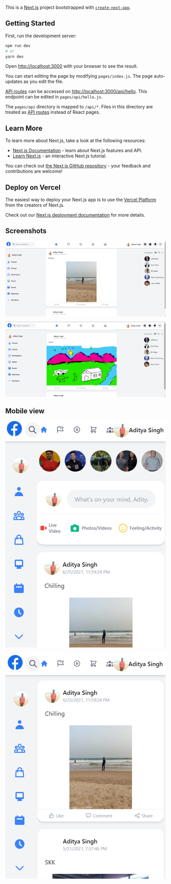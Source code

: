 This is a [Next.js](https://nextjs.org/) project bootstrapped with [`create-next-app`](https://github.com/vercel/next.js/tree/canary/packages/create-next-app).

## Getting Started

First, run the development server:

```bash
npm run dev
# or
yarn dev
```

Open [http://localhost:3000](http://localhost:3000) with your browser to see the result.

You can start editing the page by modifying `pages/index.js`. The page auto-updates as you edit the file.

[API routes](https://nextjs.org/docs/api-routes/introduction) can be accessed on [http://localhost:3000/api/hello](http://localhost:3000/api/hello). This endpoint can be edited in `pages/api/hello.js`.

The `pages/api` directory is mapped to `/api/*`. Files in this directory are treated as [API routes](https://nextjs.org/docs/api-routes/introduction) instead of React pages.

## Learn More

To learn more about Next.js, take a look at the following resources:

- [Next.js Documentation](https://nextjs.org/docs) - learn about Next.js features and API.
- [Learn Next.js](https://nextjs.org/learn) - an interactive Next.js tutorial.

You can check out [the Next.js GitHub repository](https://github.com/vercel/next.js/) - your feedback and contributions are welcome!

## Deploy on Vercel

The easiest way to deploy your Next.js app is to use the [Vercel Platform](https://vercel.com/new?utm_medium=default-template&filter=next.js&utm_source=create-next-app&utm_campaign=create-next-app-readme) from the creators of Next.js.

Check out our [Next.js deployment documentation](https://nextjs.org/docs/deployment) for more details.

## Screenshots

![SS1](https://github.com/XenoCod/Facebook-ish-/blob/779db0b096231bf86b19a25b674ef00f7e2ded3e/screenshots/Screenshot%20(367).png)

![ss2](https://github.com/XenoCod/Facebook-ish-/blob/779db0b096231bf86b19a25b674ef00f7e2ded3e/screenshots/Screenshot%20(368).png)

## Mobile view

![ss3](https://github.com/XenoCod/Facebook-ish-/blob/779db0b096231bf86b19a25b674ef00f7e2ded3e/screenshots/Screenshot%20(369).png)

![ss4](https://github.com/XenoCod/Facebook-ish-/blob/779db0b096231bf86b19a25b674ef00f7e2ded3e/screenshots/Screenshot%20(370).png)
